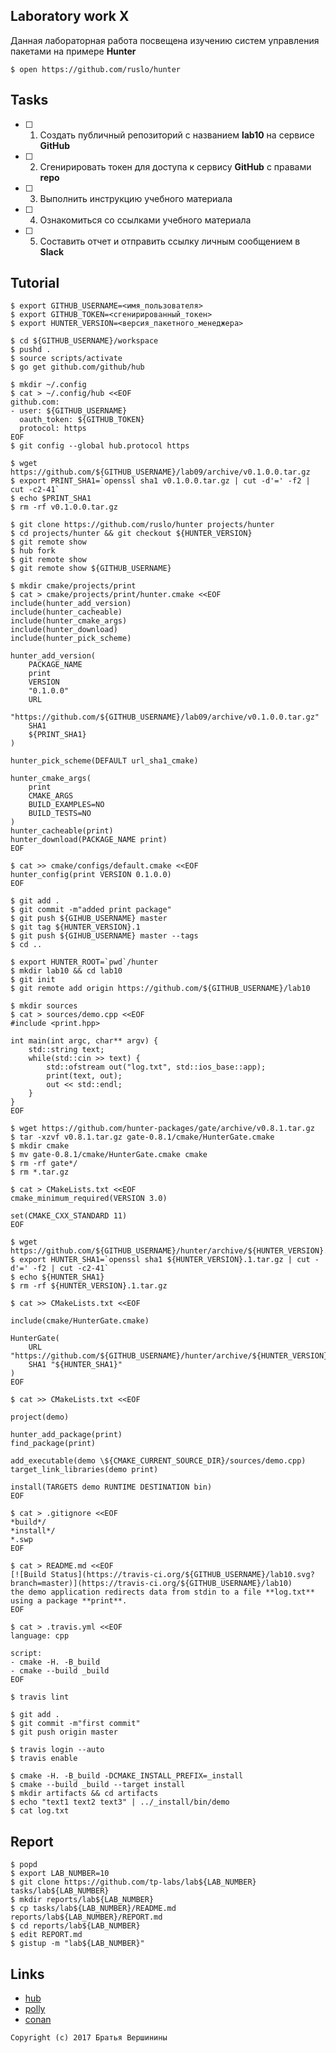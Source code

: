## Laboratory work X

Данная лабораторная работа посвещена изучению систем управления пакетами на примере **Hunter**

```ShellSession
$ open https://github.com/ruslo/hunter
```

## Tasks

- [ ] 1. Создать публичный репозиторий с названием **lab10** на сервисе **GitHub**
- [ ] 2. Сгенирировать токен для доступа к сервису **GitHub** с правами **repo**
- [ ] 3. Выполнить инструкцию учебного материала
- [ ] 4. Ознакомиться со ссылками учебного материала
- [ ] 5. Составить отчет и отправить ссылку личным сообщением в **Slack**

## Tutorial

```ShellSession
$ export GITHUB_USERNAME=<имя_пользователя>
$ export GITHUB_TOKEN=<сгенирированный_токен>
$ export HUNTER_VERSION=<версия_пакетного_менеджера>
```

```ShellSession
$ cd ${GITHUB_USERNAME}/workspace
$ pushd .
$ source scripts/activate
$ go get github.com/github/hub
```

```ShellSession
$ mkdir ~/.config
$ cat > ~/.config/hub <<EOF
github.com:
- user: ${GITHUB_USERNAME}
  oauth_token: ${GITHUB_TOKEN}
  protocol: https
EOF
$ git config --global hub.protocol https
```

```ShellSession
$ wget https://github.com/${GITHUB_USERNAME}/lab09/archive/v0.1.0.0.tar.gz
$ export PRINT_SHA1=`openssl sha1 v0.1.0.0.tar.gz | cut -d'=' -f2 | cut -c2-41`
$ echo $PRINT_SHA1
$ rm -rf v0.1.0.0.tar.gz
```

```ShellSession
$ git clone https://github.com/ruslo/hunter projects/hunter
$ cd projects/hunter && git checkout ${HUNTER_VERSION}
$ git remote show
$ hub fork
$ git remote show
$ git remote show ${GITHUB_USERNAME}
```

```ShellSession
$ mkdir cmake/projects/print
$ cat > cmake/projects/print/hunter.cmake <<EOF
include(hunter_add_version)
include(hunter_cacheable)
include(hunter_cmake_args)
include(hunter_download)
include(hunter_pick_scheme)

hunter_add_version(
    PACKAGE_NAME
    print
    VERSION
    "0.1.0.0"
    URL
    "https://github.com/${GITHUB_USERNAME}/lab09/archive/v0.1.0.0.tar.gz"
    SHA1
    ${PRINT_SHA1}
)

hunter_pick_scheme(DEFAULT url_sha1_cmake)

hunter_cmake_args(
    print
    CMAKE_ARGS
    BUILD_EXAMPLES=NO
    BUILD_TESTS=NO
)
hunter_cacheable(print)
hunter_download(PACKAGE_NAME print)
EOF
```

```ShellSession
$ cat >> cmake/configs/default.cmake <<EOF
hunter_config(print VERSION 0.1.0.0)
EOF

```

```ShellSession
$ git add .
$ git commit -m"added print package"
$ git push ${GIHUB_USERNAME} master
$ git tag ${HUNTER_VERSION}.1
$ git push ${GIHUB_USERNAME} master --tags
$ cd ..
```

```ShellSession
$ export HUNTER_ROOT=`pwd`/hunter
$ mkdir lab10 && cd lab10
$ git init
$ git remote add origin https://github.com/${GITHUB_USERNAME}/lab10
```

```ShellSession
$ mkdir sources
$ cat > sources/demo.cpp <<EOF
#include <print.hpp>

int main(int argc, char** argv) {
	std::string text;
	while(std::cin >> text) {
		std::ofstream out("log.txt", std::ios_base::app);
		print(text, out);
		out << std::endl;
	}
}
EOF
```

```ShellSession
$ wget https://github.com/hunter-packages/gate/archive/v0.8.1.tar.gz 
$ tar -xzvf v0.8.1.tar.gz gate-0.8.1/cmake/HunterGate.cmake
$ mkdir cmake
$ mv gate-0.8.1/cmake/HunterGate.cmake cmake
$ rm -rf gate*/
$ rm *.tar.gz
```

```ShellSession
$ cat > CMakeLists.txt <<EOF
cmake_minimum_required(VERSION 3.0)

set(CMAKE_CXX_STANDARD 11)
EOF
```

```ShellSession
$ wget https://github.com/${GITHUB_USERNAME}/hunter/archive/${HUNTER_VERSION}.1.tar.gz
$ export HUNTER_SHA1=`openssl sha1 ${HUNTER_VERSION}.1.tar.gz | cut -d'=' -f2 | cut -c2-41`
$ echo ${HUNTER_SHA1}
$ rm -rf ${HUNTER_VERSION}.1.tar.gz
```

```ShellSession
$ cat >> CMakeLists.txt <<EOF

include(cmake/HunterGate.cmake)

HunterGate(
    URL "https://github.com/${GITHUB_USERNAME}/hunter/archive/${HUNTER_VERSION}.1.tar.gz"
    SHA1 "${HUNTER_SHA1}"
)
EOF
```

```ShellSession
$ cat >> CMakeLists.txt <<EOF

project(demo)

hunter_add_package(print)
find_package(print)

add_executable(demo \${CMAKE_CURRENT_SOURCE_DIR}/sources/demo.cpp)
target_link_libraries(demo print)

install(TARGETS demo RUNTIME DESTINATION bin)
EOF
```

```ShellSession
$ cat > .gitignore <<EOF
*build*/
*install*/
*.swp
EOF
```

```ShellSession
$ cat > README.md <<EOF
[![Build Status](https://travis-ci.org/${GITHUB_USERNAME}/lab10.svg?branch=master)](https://travis-ci.org/${GITHUB_USERNAME}/lab10)
the demo application redirects data from stdin to a file **log.txt** using a package **print**.
EOF
```

```ShellSession
$ cat > .travis.yml <<EOF
language: cpp

script:   
- cmake -H. -B_build
- cmake --build _build
EOF
```

```ShellSession
$ travis lint
```

```ShellSession
$ git add .
$ git commit -m"first commit"
$ git push origin master
```

```ShellSession
$ travis login --auto
$ travis enable
```

```ShellSession
$ cmake -H. -B_build -DCMAKE_INSTALL_PREFIX=_install
$ cmake --build _build --target install
$ mkdir artifacts && cd artifacts
$ echo "text1 text2 text3" | ../_install/bin/demo
$ cat log.txt
```

## Report

```ShellSession
$ popd
$ export LAB_NUMBER=10
$ git clone https://github.com/tp-labs/lab${LAB_NUMBER} tasks/lab${LAB_NUMBER}
$ mkdir reports/lab${LAB_NUMBER}
$ cp tasks/lab${LAB_NUMBER}/README.md reports/lab${LAB_NUMBER}/REPORT.md
$ cd reports/lab${LAB_NUMBER}
$ edit REPORT.md
$ gistup -m "lab${LAB_NUMBER}"
```

## Links

- [hub](https://hub.github.com/)
- [polly](https://github.com/ruslo/polly)
- [conan](https://conan.io)

```
Copyright (c) 2017 Братья Вершинины
```
